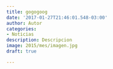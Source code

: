```yaml
---
title: gogogoog
date: '2017-01-27T21:46:01.548-03:00'
author: Autor
categories:
- Noticias
description: Descripcion
image: 2015/mes/imagen.jpg
draft: true

---
```

